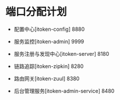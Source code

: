 # 端口分配计划

* 配置中心[itoken-config] 8880

* 服务监控[itoken-admin] 9999

* 服务注册与发现中心[itoken-server] 8180

* 链路追踪[itoken-zipkin] 8280

* 路由网关[itoken-zuul] 8380

* 后台管理服务[itoken-admin-service] 8480